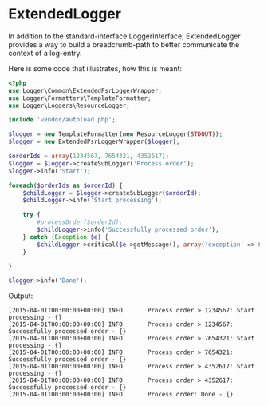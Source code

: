 # ExtendedLogger

In addition to the standard-interface LoggerInterface, ExtendedLogger provides a way to build a breadcrumb-path to better communicate the context of a log-entry.

Here is some code that illustrates, how this is meant:

```php
<?php
use Logger\Common\ExtendedPsrLoggerWrapper;
use Logger\Formatters\TemplateFormatter;
use Logger\Loggers\ResourceLogger;

include 'vendor/autoload.php';

$logger = new TemplateFormatter(new ResourceLogger(STDOUT));
$logger = new ExtendedPsrLoggerWrapper($logger);

$orderIds = array(1234567, 7654321, 4352617);
$logger = $logger->createSubLogger('Process order');
$logger->info('Start');

foreach($orderIds as $orderId) {
	$childLogger = $logger->createSubLogger($orderId);
	$childLogger->info('Start processing');

	try {
		#processOrder($orderId);
		$childLogger->info('Successfully processed order');
	} catch (Exception $e) {
		$childLogger->critical($e->getMessage(), array('exception' => $e));
	}

}

$logger->info('Done');
```

Output:

```
[2015-04-01T00:00:00+00:00] INFO       Process order > 1234567: Start processing - {}
[2015-04-01T00:00:00+00:00] INFO       Process order > 1234567: Successfully processed order - {}
[2015-04-01T00:00:00+00:00] INFO       Process order > 7654321: Start processing - {}
[2015-04-01T00:00:00+00:00] INFO       Process order > 7654321: Successfully processed order - {}
[2015-04-01T00:00:00+00:00] INFO       Process order > 4352617: Start processing - {}
[2015-04-01T00:00:00+00:00] INFO       Process order > 4352617: Successfully processed order - {}
[2015-04-01T00:00:00+00:00] INFO       Process order: Done - {}
```